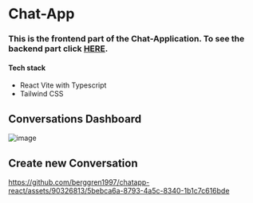 # Chat-App
### This is the frontend part of the Chat-Application. To see the backend part click [HERE](https://github.com/berggren1997/chatapp-dotnet).
#### Tech stack
* React Vite with Typescript
* Tailwind CSS

## Conversations Dashboard
![image](https://github.com/berggren1997/chatapp-react/assets/90326813/b608882c-9506-40b2-b944-fa5a1166d5db)

## Create new Conversation


https://github.com/berggren1997/chatapp-react/assets/90326813/5bebca6a-8793-4a5c-8340-1b1c7c616bde



